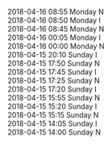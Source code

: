 2018-04-16 08:55 Monday  N  
2018-04-16 08:50 Monday  I  
2018-04-16 08:45 Monday  N  
2018-04-16 00:05 Monday  I  
2018-04-16 00:00 Monday  N  
2018-04-15 20:10 Sunday  I  
2018-04-15 17:50 Sunday  N  
2018-04-15 17:45 Sunday  I  
2018-04-15 17:25 Sunday  N  
2018-04-15 17:20 Sunday  I  
2018-04-15 15:55 Sunday  N  
2018-04-15 15:20 Sunday  I  
2018-04-15 15:15 Sunday  N  
2018-04-15 14:05 Sunday  I  
2018-04-15 14:00 Sunday  N  
